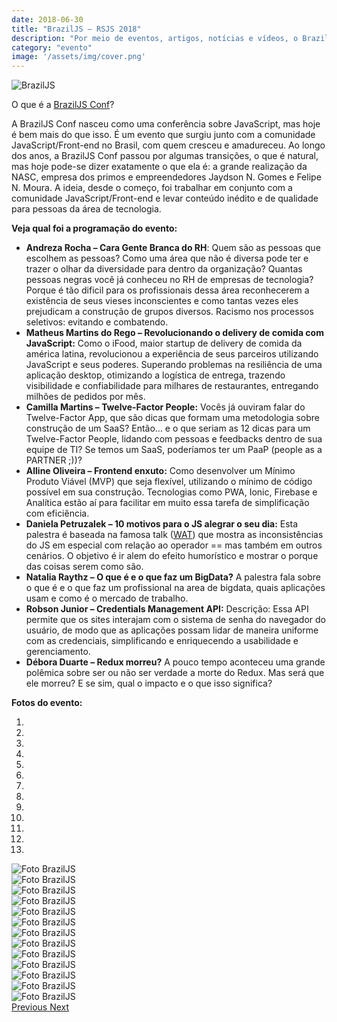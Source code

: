 ```yaml
---
date: 2018-06-30
title: "BrazilJS – RSJS 2018"
description: "Por meio de eventos, artigos, notícias e vídeos, o BrazilJS Conf busca unir comunidade e mercado,tendo a diversidade como um dos pilares em todas as iniciativas."
category: "evento"
image: '/assets/img/cover.png'
---
```


<p class="alinhar"><img class="tamanho" src="../assets/images-posts/BrazilJS/BrazilJS.jpg" alt="BrazilJS"/></p>

O que é a [BrazilJS Conf](https://braziljs.org/)?

A BrazilJS Conf nasceu como uma conferência sobre JavaScript, mas hoje é bem mais do que isso. É um evento que surgiu junto com a comunidade JavaScript/Front-end no Brasil, com quem cresceu e amadureceu. Ao longo dos anos, a BrazilJS Conf passou por algumas transições, o que é natural, mas hoje pode-se dizer exatamente o que ela é: a grande realização da NASC, empresa dos primos e empreendedores Jaydson N. Gomes e Felipe N. Moura. A ideia, desde o começo, foi trabalhar em conjunto com a comunidade JavaScript/Front-end e levar conteúdo inédito e de qualidade para pessoas da área de tecnologia.

**Veja qual foi a programação do evento:**

-   **Andreza Rocha – Cara Gente Branca do RH**: Quem são as pessoas que escolhem as pessoas? Como uma área que não é diversa pode ter e trazer o olhar da diversidade para dentro da organização? Quantas pessoas negras você já conheceu no RH de empresas de tecnologia? Porque é tão dificil para os profissionais dessa área reconhecerem a existência de seus vieses inconscientes e como tantas vezes eles prejudicam a construção de grupos diversos. Racismo nos processos seletivos: evitando e combatendo.
-   **Matheus Martins do Rego – Revolucionando o delivery de comida com JavaScript:** Como o iFood, maior startup de delivery de comida da américa latina, revolucionou a experiência de seus parceiros utilizando JavaScript e seus poderes. Superando problemas na resiliência de uma aplicação desktop, otimizando a logística de entrega, trazendo visibilidade e confiabilidade para milhares de restaurantes, entregando milhões de pedidos por mês.
-   **Camilla Martins – Twelve-Factor People:** Vocês já ouviram falar do Twelve-Factor App, que são dicas que formam uma metodologia sobre construção de um SaaS? Então… e o que seriam as 12 dicas para um Twelve-Factor People, lidando com pessoas e feedbacks dentro de sua equipe de TI? Se temos um SaaS, poderíamos ter um PaaP (people as a PARTNER ;))?
-   **Alline Oliveira – Frontend enxuto:** Como desenvolver um Mínimo Produto Viável (MVP) que seja flexível, utilizando o mínimo de código possível em sua construção. Tecnologias como PWA, Ionic, Firebase e Analítica estão aí para facilitar em muito essa tarefa de simplificação com eficiência.
-   **Daniela Petruzalek – 10 motivos para o JS alegrar o seu dia:** Esta palestra é baseada na famosa talk ([WAT](https://www.destroyallsoftware.com/talks/wat)) que mostra as inconsistências do JS em especial com relação ao operador == mas também em outros cenários. O objetivo é ir alem do efeito humorístico e mostrar o porque das coisas serem como são.
-   **Natalia Raythz – O que é e o que faz um BigData?** A palestra fala sobre o que é e o que faz um profissional na area de bigdata, quais aplicações usam e como é o mercado de trabalho.
-   **Robson Junior – Credentials Management API:** Descrição: Essa API permite que os sites interajam com o sistema de senha do navegador do usuário, de modo que as aplicações possam lidar de maneira uniforme com as credenciais, simplificando e enriquecendo a usabilidade e gerenciamento.
-   **Débora Duarte – Redux morreu?** A pouco tempo aconteceu uma grande polêmica sobre ser ou não ser verdade a morte do Redux. Mas será que ele morreu? E se sim, qual o impacto e o que isso significa?

**Fotos do evento:**

<div class="alinhar">
  <div id="Indicators" class="carousel slide tamanho" data-ride="carousel">
    <ol class="carousel-indicators">
      <li data-target="#Indicators" data-slide-to="0" class="active"></li>
      <li data-target="#Indicators" data-slide-to="1"></li>
      <li data-target="#Indicators" data-slide-to="2"></li>
      <li data-target="#Indicators" data-slide-to="3"></li>
      <li data-target="#Indicators" data-slide-to="4"></li>
      <li data-target="#Indicators" data-slide-to="5"></li>
      <li data-target="#Indicators" data-slide-to="6"></li>
      <li data-target="#Indicators" data-slide-to="7"></li>
      <li data-target="#Indicators" data-slide-to="8"></li>
      <li data-target="#Indicators" data-slide-to="9"></li>
      <li data-target="#Indicators" data-slide-to="10"></li>
      <li data-target="#Indicators" data-slide-to="11"></li>
      <li data-target="#Indicators" data-slide-to="12"></li>
    </ol>
    <div class="carousel-inner">
      <div class="carousel-item active">
        <img class="tamanhoCarrousel" src="../assets/images-posts/BrazilJS/Foto (1).jpg" alt="Foto BrazilJS">
      </div>
      <div class="carousel-item">
        <img class="tamanhoCarrousel" src="../assets/images-posts/BrazilJS/Foto (2).jpg" alt="Foto BrazilJS">
      </div>
      <div class="carousel-item">
        <img class="tamanhoCarrousel" src="../assets/images-posts/BrazilJS/Foto (3).jpg" alt="Foto BrazilJS">
      </div>
      <div class="carousel-item">
        <img class="tamanhoCarrousel" src="../assets/images-posts/BrazilJS/Foto (4).jpg" alt="Foto BrazilJS">
      </div>
      <div class="carousel-item">
        <img class="tamanhoCarrousel" src="../assets/images-posts/BrazilJS/Foto (5).jpg" alt="Foto BrazilJS">
      </div>
      <div class="carousel-item">
        <img class="tamanhoCarrousel" src="../assets/images-posts/BrazilJS/Foto (6).jpg" alt="Foto BrazilJS">
      </div>
      <div class="carousel-item">
        <img class="tamanhoCarrousel" src="../assets/images-posts/BrazilJS/Foto (7).jpg" alt="Foto BrazilJS">
      </div>
      <div class="carousel-item">
        <img class="tamanhoCarrousel" src="../assets/images-posts/BrazilJS/Foto (8).jpg" alt="Foto BrazilJS">
      </div>
      <div class="carousel-item">
        <img class="tamanhoCarrousel" src="../assets/images-posts/BrazilJS/Foto (9).jpg" alt="Foto BrazilJS">
      </div>
      <div class="carousel-item">
        <img class="tamanhoCarrousel" src="../assets/images-posts/BrazilJS/Foto (10).jpg" alt="Foto BrazilJS">
      </div>
      <div class="carousel-item">
        <img class="tamanhoCarrousel" src="../assets/images-posts/BrazilJS/Foto (11).jpg" alt="Foto BrazilJS">
      </div>
      <div class="carousel-item">
        <img class="tamanhoCarrousel" src="../assets/images-posts/BrazilJS/Foto (12).jpg" alt="Foto BrazilJS">
      </div>
      <div class="carousel-item">
        <img class="tamanhoCarrousel" src="../assets/images-posts/BrazilJS/Foto (13).jpg" alt="Foto BrazilJS">
      </div>
    </div>
    <a class="carousel-control-prev" href="#Indicators" role="button" data-slide="prev">
      <span class="carousel-control-prev-icon" aria-hidden="true"></span>
      <span class="sr-only">Previous</span>
    </a>
    <a class="carousel-control-next" href="#Indicators" role="button" data-slide="next">
      <span class="carousel-control-next-icon" aria-hidden="true"></span>
      <span class="sr-only">Next</span>
    </a>
  </div>
</div>